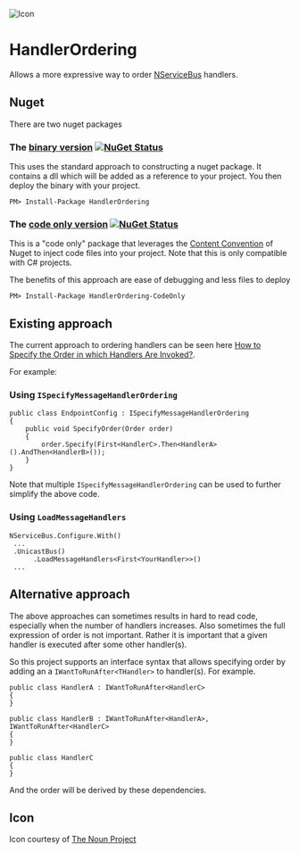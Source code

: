 ![Icon](https://raw.github.com/SimonCropp/HandlerOrdering/master/Icons/package_icon.png)

HandlerOrdering
===============

Allows a more expressive way to order [NServiceBus](http://particular.net/NServiceBus) handlers.


## Nuget

There are two nuget packages

### The [binary version](http://nuget.org/packages/HandlerOrdering/)  [![NuGet Status](http://img.shields.io/nuget/v/HandlerOrdering.svg?style=flat)](https://www.nuget.org/packages/HandlerOrdering/)

This uses the standard approach to constructing a nuget package. It contains a dll which will be added as a reference to your project. You then deploy the binary with your project.

    PM> Install-Package HandlerOrdering

### The [code only version](http://nuget.org/packages/HandlerOrdering-CodeOnly/)  [![NuGet Status](http://img.shields.io/nuget/v/HandlerOrdering-CodeOnly.svg?style=flat)](https://www.nuget.org/packages/HandlerOrdering-CodeOnly/)

This is a "code only" package that leverages the [Content Convention](http://docs.nuget.org/docs/creating-packages/creating-and-publishing-a-package#From_a_convention_based_working_directory) of Nuget to inject code files into your project. Note that this is only compatible with C# projects. 

The benefits of this approach are ease of debugging and less files to deploy

    PM> Install-Package HandlerOrdering-CodeOnly

## Existing approach

The current approach to ordering handlers can be seen here [How to Specify the Order in which Handlers Are Invoked?](http://particular.net/articles/how-do-i-specify-the-order-in-which-handlers-are-invoked). 

For example:

### Using `ISpecifyMessageHandlerOrdering`

    public class EndpointConfig : ISpecifyMessageHandlerOrdering
    {
        public void SpecifyOrder(Order order)
        {
            order.Specify(First<HandlerC>.Then<HandlerA>().AndThen<HandlerB>());
        }
    }

Note that multiple `ISpecifyMessageHandlerOrdering` can be used to further simplify the above code.

### Using `LoadMessageHandlers`

    NServiceBus.Configure.With()
     ...
     .UnicastBus()
          .LoadMessageHandlers<First<YourHandler>>()
     ...

## Alternative approach

The above approaches can sometimes results in hard to read code, especially when the number of handlers increases. Also sometimes the full expression of order is not important. Rather it is important that a given handler is executed after some other handler(s).

So this project supports an interface syntax that allows specifying order by adding an a `IWantToRunAfter<THandler>` to  handler(s). For example.

    public class HandlerA : IWantToRunAfter<HandlerC>
    {
    }

    public class HandlerB : IWantToRunAfter<HandlerA>, IWantToRunAfter<HandlerC>
    {
    }

    public class HandlerC
    {
    }

And the order will be derived by these dependencies.

## Icon

Icon courtesy of [The Noun Project](http://thenounproject.com)



 

